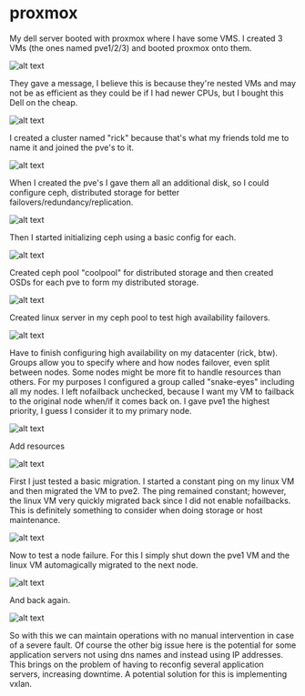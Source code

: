 # proxmox

My dell server booted with proxmox where I have some VMS. I created 3 VMs (the ones named pve1/2/3) and booted proxmox onto them.

![alt text](images/myserver.png)

They gave a message, I believe this is because they're nested VMs and may not be as efficient as they could be if I had newer CPUs, but I bought this Dell on the cheap.

![alt text](images/scarymessage.png)

I created a cluster named "rick" because that's what my friends told me to name it and joined the pve's to it. 

![alt text](images/rick.png)

When I created the pve's I gave them all an additional disk, so I could configure ceph, distributed storage for better failovers/redundancy/replication.

![alt text](images/pveconfig.png)

Then I started initializing ceph using a basic config for each. 

![alt text](images/cephconfig.png)

Created ceph pool "coolpool" for distributed storage and then created OSDs for each pve to form my distributed storage. 

![alt text](images/osds.png)

Created linux server in my ceph pool to test high availability failovers. 

![alt text](images/linux.png)

Have to finish configuring high availability on my datacenter (rick, btw). Groups allow you to specify where and how nodes failover, even split between nodes. Some nodes might be more fit to handle resources than others. For my purposes I configured a group called "snake-eyes" including all my nodes. I left nofailback unchecked, because I want my VM to failback to the original node when/if it comes back on. I gave pve1 the highest priority, I guess I consider it to my primary node.  

![alt text](images/snake-eyes.png)

Add resources

![alt text](images/resources.png)

First I just tested a basic migration. I started a constant ping on my linux VM and then migrated the VM to pve2. The ping remained constant; however, the linux VM very quickly migrated back since I did not enable nofailbacks. This is definitely something to consider when doing storage or host maintenance.

![alt text](images/migrate.png)

Now to test a node failure. For this I simply shut down the pve1 VM and the linux VM automagically migrated to the next node. 

![alt text](images/disaster.png)

And back again. 

![alt text](images/weback.png)

So with this we can maintain operations with no manual intervention in case of a severe fault. Of course the other big issue here is the potential for some application servers not using dns names and instead using IP addresses. This brings on the problem of having to reconfig several application servers, increasing downtime. A potential solution for this is implementing vxlan. 
